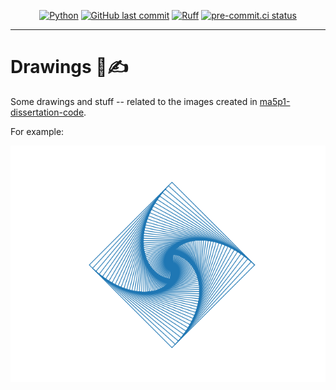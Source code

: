 <div align="center">

[![Python](https://img.shields.io/badge/Python-3.11+-blue.svg)](https://www.python.org/downloads/)
[![GitHub last commit](https://img.shields.io/github/last-commit/Bilbottom/drawings)](https://shields.io/badges/git-hub-last-commit)
[![Ruff](https://img.shields.io/endpoint?url=https://raw.githubusercontent.com/astral-sh/ruff/main/assets/badge/v2.json)](https://github.com/astral-sh/ruff)
[![pre-commit.ci status](https://results.pre-commit.ci/badge/github/Bilbottom/drawings/main.svg)](https://results.pre-commit.ci/latest/github/Bilbottom/drawings/main)

</div>

---

# Drawings 🎨✍️

Some drawings and stuff -- related to the images created in [ma5p1-dissertation-code](https://github.com/Bilbottom/ma5p1-dissertation-code).

For example:

![square](square.png)
